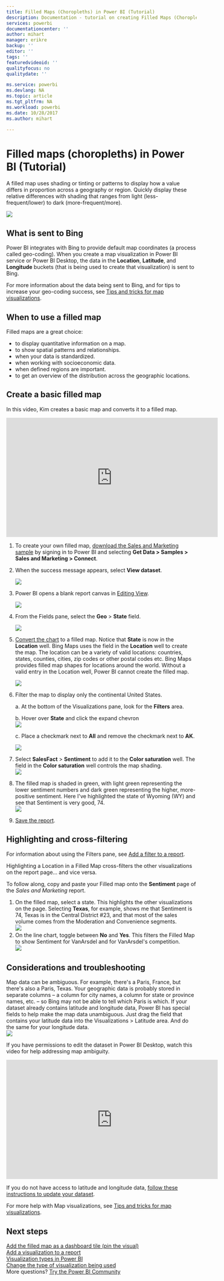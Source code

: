 ```yaml
---
title: Filled Maps (Choropleths) in Power BI (Tutorial)
description: Documentation - tutorial on creating Filled Maps (Choropleths) in Power BI
services: powerbi
documentationcenter: ''
author: mihart
manager: erikre
backup: ''
editor: ''
tags: ''
featuredvideoid: ''
qualityfocus: no
qualitydate: ''

ms.service: powerbi
ms.devlang: NA
ms.topic: article
ms.tgt_pltfrm: NA
ms.workload: powerbi
ms.date: 10/28/2017
ms.author: mihart

---
```

# Filled maps (choropleths) in Power BI (Tutorial)
A filled map uses shading or tinting or patterns to display how a value differs in proportion across a geography or region.  Quickly display these relative differences with shading that ranges from light (less-frequent/lower) to dark (more-frequent/more).    

![](media/power-bi-visualization-filled-maps-choropleths/large_map.png)

## What is sent to Bing
Power BI integrates with Bing to provide default map coordinates (a process called geo-coding). When you create a map visualization in Power BI service or Power BI Desktop, the data in the **Location**, **Latitude**, and **Longitude** buckets (that is being used to create that visualization) is sent to Bing.

For more information about the data being sent to Bing, and for tips to increase your geo-coding success, see [Tips and tricks for map visualizations](power-bi-map-tips-and-tricks.md).

## When to use a filled map
Filled maps are a great choice:

* to display quantitative information on a map.
* to show spatial patterns and relationships.
* when your data is standardized.
* when working with socioeconomic data.
* when defined regions are important.
* to get an overview of the distribution across the geographic locations.

## Create a basic filled map
In this video, Kim creates a basic map and converts it to a filled map.

<iframe width="560" height="315" src="https://www.youtube.com/embed/ajTPGNpthcg" frameborder="0" allowfullscreen></iframe>


1. To create your own filled map, [download the Sales and Marketing sample](sample-datasets.md) by signing in to Power BI and selecting **Get Data \> Samples \> Sales and Marketing \> Connect**.
2. When the success message appears, select **View dataset**. 
   
   ![](media/power-bi-visualization-filled-maps-choropleths/power-bi-view-dataset.png)
3. Power BI opens a blank report canvas in [Editing View](service-interact-with-a-report-in-editing-view.md).
   
    ![](media/power-bi-visualization-filled-maps-choropleths/power-bi-blank-canvas.png)
4. From the Fields pane, select the **Geo** \> **State** field.    
   
   ![](media/power-bi-visualization-filled-maps-choropleths/img002.png)
5. [Convert the chart](power-bi-report-change-visualization-type.md) to a filled map. Notice that **State** is now in the **Location** well. Bing Maps uses the field in the **Location** well to create the map.  The location can be a variety of valid locations: countries, states, counties, cities, zip codes or other postal codes etc. Bing Maps provides filled map shapes for locations around the world. Without a valid entry in the Location well, Power BI cannot create the filled map.  
   
   ![](media/power-bi-visualization-filled-maps-choropleths/img003.png)
6. Filter the map to display only the continental United States.
   
   a.  At the bottom of the Visualizations pane, look for the **Filters** area.
   
   b.  Hover over **State** and click the expand chevron  
   ![](media/power-bi-visualization-filled-maps-choropleths/img004.png)
   
   c.  Place a checkmark next to **All** and remove the checkmark next to **AK**.
   
   ![](media/power-bi-visualization-filled-maps-choropleths/img005.png)
7. Select **SalesFact** \> **Sentiment** to add it to the **Color saturation** well. The field in the **Color saturation** well controls the map shading.  
   ![](media/power-bi-visualization-filled-maps-choropleths/power-bi-color-saturation.png)
8. The filled map is shaded in green, with light green representing the lower sentiment numbers and dark green representing the higher, more-positive sentiment.  Here I've highlighted the state of Wyoming (WY) and see that Sentiment is very good, 74.  
   ![](media/power-bi-visualization-filled-maps-choropleths/img007.png)
9. [Save the report](service-report-save.md).

## Highlighting and cross-filtering
For information about using the Filters pane, see [Add a filter to a report](power-bi-report-add-filter.md).

Highlighting a Location in a Filled Map cross-filters the other visualizations on the report page... and vice versa. 

To follow along, copy and paste your Filled map onto the **Sentiment** page of the *Sales and Marketing* report. 

1. On the filled map, select a state.  This highlights the other visualizations on the page. Selecting **Texas**, for example, shows me that Sentiment is 74, Texas is in the Central District \#23, and that most of the sales volume comes from the Moderation and Convenience segments.   
   ![](media/power-bi-visualization-filled-maps-choropleths/img008.png)
2. On the line chart, toggle between **No** and **Yes**. This filters the Filled Map to show Sentiment for VanArsdel and for VanArsdel's competition.  
   ![](media/power-bi-visualization-filled-maps-choropleths/img009.gif)

## Considerations and troubleshooting
Map data can be ambiguous.  For example, there's a Paris, France, but there's also a Paris, Texas. Your geographic data is probably stored in separate columns – a column for city names, a column for state or province names, etc. – so Bing may not be able to tell which Paris is which. If your dataset already contains latitude and longitude data, Power BI has special fields to help make the map data unambiguous. Just drag the field that contains your latitude data into the Visualizations \> Latitude area.  And do the same for your longitude data.  
![](media/power-bi-visualization-filled-maps-choropleths/pbi_latitude.png) 

If you have permissions to edit the dataset in Power BI Desktop, watch this video for help addressing map ambiguity.

<iframe width="560" height="315" src="https://www.youtube.com/embed/Co2z9b-s_yM" frameborder="0" allowfullscreen></iframe>

If you do not have access to latitude and longitude data, [follow these instructions to update your dataset](https://support.office.com/article/Maps-in-Power-View-8A9B2AF3-A055-4131-A327-85CC835271F7).

For more help with Map visualizations, see [Tips and tricks for map visualizations](power-bi-map-tips-and-tricks.md).

## Next steps
[Add the filled map as a dashboard tile (pin the visual)](service-dashboard-tiles.md)    
 [Add a visualization to a report](power-bi-report-add-visualizations-i.md)  
 [Visualization types in Power BI](power-bi-visualization-types-for-reports-and-q-and-a.md)    
 [Change the type of visualization being used](power-bi-report-change-visualization-type.md)      
More questions? [Try the Power BI Community](http://community.powerbi.com/)

